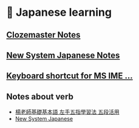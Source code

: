 # :japan: Japanese learning

## [Clozemaster Notes](./clozemaster_notes/)

## [New System Japanese Notes](./new_system_japanese/)

## [Keyboard shortcut for MS IME ...](./misc/keyboard.md)

## Notes about verb

- [楊老師基礎基本語 左手五指學習法 五段活用](./misc/verb_5_fingers.md)
- [New System Japanese](./new_system_japanese/about_verb.md)